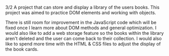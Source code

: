 3/2
A project that can store and display a library of the users books. This project was aimed to practice DOM elements and working with objects.

There is still room for improvement in the JavaScript code which will be fixed once I learn more about DOM methods and general optimization. I would also like to add a web storage feature so the books within the library aren't deleted and the user can come back to their collection. I would also like to spend more time with the HTML & CSS files to adjust the display of the book cards.